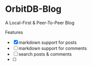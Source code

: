 # OrbitDB-Blog

A Local-First & Peer-To-Peer Blog

Features
- [x] markdown support for posts 
- [ ] markdown support for comments
- [ ] search posts & comments
- [ ]  
